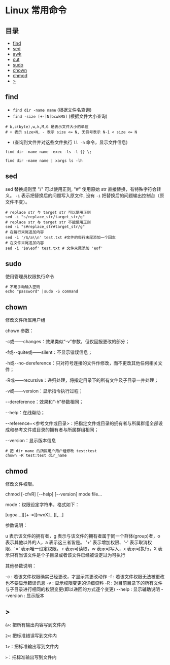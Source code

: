 # Linux 常用命令

## 目录
* [find](#find)
* [sed](#sed)
* [awk](#awk)
* [cut](#cut)
* [sudo](#sudo)
* [chown](#chown)
* [chmod](#chmod)
* [>](#>)


## <h2 id="find">find</h2>

* `find dir -name name` (根据文件名查询)
* `find -size [+-]N[bcwkMG]` (根据文件大小查询)
```
# b,c(byte),w,k,M,G 是表示文件大小的单位
# + 表示 size>N, - 表示 size <= N, 无符号表示 N-1 < size <= N  
```
*  (查询到文件并对这些文件执行 `ll -h` 命令，显示文件信息)

`find dir -name name -exec -ls -l {} \;`

`find dir -name name | xargs ls -lh`


## <h2 id="sed">sed</h2>

sed 替换规则里 "/" 可以使用正则, "#" 使用原始 str 直接替换，有特殊字符会转义。 
`-i` 表示把替换后的问题写入原文件, 没有 `-i` 把替换后的问题输出控制台（原文件不变）。

```
# replace str 与 target str 可以使用正则
sed -i "s/replace_str/target_str/g"
# replace str 与 target str 不能使用正则
sed -i "s#replace_str#target_str/g"
# 在每行末尾追加内容
sed -i '/$/a\\n' test.txt #文件的每行末尾添加一个回车
# 在文件末尾追加内容
sed -i '$a\eof' test.txt # 文件末尾添加 'eof'
```

## <h2 id="sudo">sudo</h2>

使用管理员权限执行命令

```
# 不用手动输入密码
echo "password" |sudo -S command

```

## <h2 id="chown">chown</h2>

修改文件所属用户组

chown 参数：

-c或——changes：效果类似“-v”参数，但仅回报更改的部分；

-f或--quite或——silent：不显示错误信息；

-h或--no-dereference：只对符号连接的文件作修改，而不更改其他任何相关文件；

-R或——recursive：递归处理，将指定目录下的所有文件及子目录一并处理；

-v或——version：显示指令执行过程；

--dereference：效果和“-h”参数相同；

--help：在线帮助；

--reference=<参考文件或目录>：把指定文件或目录的拥有者与所属群组全部设成和参考文件或目录的拥有者与所属群组相同；

--version：显示版本信息

```
# 把 dir_name 的所属用户用户组修改 test:test
chown -R test:test dir_name
```

## <h2 id="chmod">chmod</h2>

修改文件权限。

chmod [-cfvR] [--help] [--version] mode file...

mode：权限设定字符串，格式如下：

[ugoa...][[+-=][rwxX]...][,...]

参数说明：

u 表示该文件的拥有者，g 表示与该文件的拥有者属于同一个群体(group)者，o 表示其他以外的人，a 表示这三者皆是。
'+' 表示增加权限、'-' 表示取消权限、'=' 表示唯一设定权限。
r 表示可读取，w 表示可写入，x 表示可执行，X 表示只有当该文件是个子目录或者该文件已经被设定过为可执行

其他参数说明：

-c : 若该文件权限确实已经更改，才显示其更改动作
-f : 若该文件权限无法被更改也不要显示错误讯息
-v : 显示权限变更的详细资料
-R : 对目前目录下的所有文件与子目录进行相同的权限变更(即以递回的方式逐个变更)
--help : 显示辅助说明
--version : 显示版本

## <h2 id=">">></h2>

`&>`: 把所有输出内容写到文件内
 
`2>`: 把标准错误写到文件内

`1>`：把标准输出写到文件内

`>`：把标准输出写到文件内
